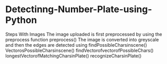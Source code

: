 # Detectinng-Number-Plate-using-Python
Steps With Images
 The image uploaded is first preprocessed by using the preprocess function preprocess()
 The image is converted into greyscale and then the edges are detected using findPossibleCharsinscene()
 VectorosPossibleCharsinscene()
 findVectorofvectorofPossibleChars()
 longestVectorofMatchingCharsinPlate()
 recognizeCharsinPlate()
 
 
 
 




 
 

 

 
 
 
 





     
 



 

       
 
 
                 

                                   

                  
 
                                   
                                
 
                         
                                      
 
                                
                                                      
 
                                   
                   
                                            

                                   
 
               
